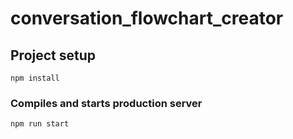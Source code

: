 # conversation_flowchart_creator

## Project setup

```
npm install
```

### Compiles and starts production server

```
npm run start
```
